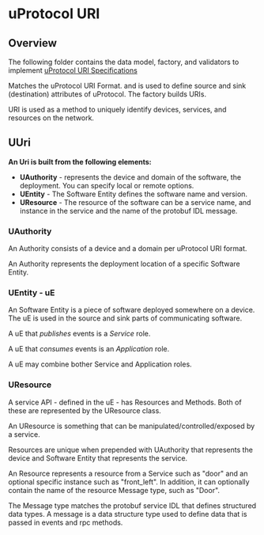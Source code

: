 # uProtocol URI

## Overview

The following folder contains the data model, factory, and validators to implement [uProtocol URI Specifications](https://github.com/eclipse-uprotocol/uprotocol-spec/blob/main/basics/uri.adoc)

Matches the uProtocol URI Format. and is used to define source and sink (destination) attributes of uProtocol.
The factory builds URIs.

URI is used as a method to uniquely identify devices, services, and resources on the network.

## UUri

__An Uri is built from the following elements:__

* __UAuthority__ - represents the device and domain of the software, the deployment. You can specify local or remote options.
* __UEntity__ - The Software Entity defines the software name and version.
* __UResource__ - The resource of the software can be a service name, and instance in the service and the name of the protobuf IDL message.

### UAuthority

An Authority consists of a device and a domain per uProtocol URI format.

An Authority represents the deployment location of a specific Software Entity.

### UEntity - uE

An Software Entity is a piece of software deployed somewhere on a device. The uE is used in the source and sink parts of communicating software.

A uE that *publishes* events is a *Service* role.

A uE that *consumes* events is an *Application* role.

A uE may combine bother Service and Application roles.

### UResource

A service API - defined in the uE - has Resources and Methods. Both of these are represented by the UResource class.

An UResource is something that can be manipulated/controlled/exposed by a service.

Resources are unique when prepended with UAuthority that represents the device and Software Entity that represents the service.

An Resource represents a resource from a Service such as "door" and an optional specific instance such as "front_left".
In addition, it can optionally contain the name of the resource Message type, such as "Door".

The Message type matches the protobuf service IDL that defines structured data types. A message is a data structure type used to define data that is passed in events and rpc methods.
